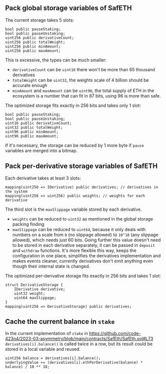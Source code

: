 ## Pack global storage variables of SafETH

The current storage takes 5 slots:
```solidity
bool public pauseStaking;
bool public pauseUnstaking;
uint256 public derivativeCount;
uint256 public totalWeight;
uint256 public minAmount;
uint256 public maxAmount;
```

This is excessive, the types can be much smaller:
- `derivativeCount` can be `uint16` there won't be more than 65 thousand derivatives
- `totalWeight` can be `uint32`, the weights scale of 4 billion should be accurate enough
- `minAmount` and `maxAmount` can be `uint96`, the total supply of ETH in the ecosystem is a number that can fit in 87 bits, using 96 is more than safe.

The optimized storage fits exactly in 256 bits and takes only 1 slot:
```solidity
bool public pauseStaking;
bool public pauseUnstaking;
uint16 public derivativeCount;
uint32 public totalWeight;
uint96 public minAmount;
uint96 public maxAmount;
```
If it's necessary, the storage can be reduced by 1 more byte if `pause` variables are merged into a bitmap.

## Pack per-derivative storage variables of SafETH

Each derivative takes at least 3 slots:
```solidity
mapping(uint256 => IDerivative) public derivatives; // derivatives in the system
mapping(uint256 => uint256) public weights; // weights for each derivative
```
The third slot is the `maxSlippage` variable stored by each derivative.

- `weights` can be reduced to `uint32` as mentioned in the global storage packing finding
- `maxSlippage` can be reduced to `uint64`, because it only deals with numbers on a scale from `0` (no slippage allowed) to `10^18` (any slippage allowed), which needs just 60 bits. Going further this value doesn't need to be stored in each derivative separately, it can be passed in `deposit` and `withdraw` functions. It's more flexible this way, keeps the configuration in one place, simplifies the derivatives implementation and makes events cleaner, currently derivatives don't emit anything even though their internal state is changed.

The optimized per-derivative storage fits exactly in 256 bits and takes 1 slot:
```solidity
struct DerivativeStorage {
    IDerivative derivative;
    uint32 weight;
    uint64 maxSlippage;
}
mapping(uint256 => DerivativeStorage) public derivatives;
```

## Cache the current balance in `stake`

In the current implementation of `stake` in https://github.com/code-423n4/2023-03-asymmetry/blob/main/contracts/SafEth/SafEth.sol#L73 `derivatives[i].balance()` is called twice in a row, but its result could be stored in a local variable and reused.

```solidity
uint256 balance = derivatives[i].balance();
underlyingValue += (derivatives[i].ethPerDerivative(balance) * balance) / 10 ** 18;
```